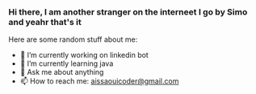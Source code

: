 ### Hi there, I am another stranger on the interneet  I go by Simo and yeahr that's it 


Here are some random stuff about me:

- 🔭 I’m currently working on linkedin bot
- 🌱 I’m currently learning java 
- 💬 Ask me about anything
- 📫 How to reach me: aissaouicoder@gmail.com

